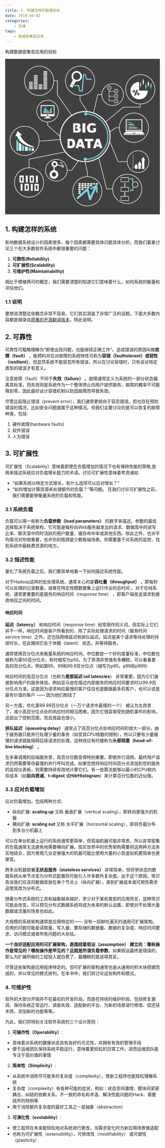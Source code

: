 ```yaml
---
title: 2. 构建怎样的数据系统
date: 2019-04-02
categories:
    - 存储
tags:
    - 数据密集型应用
---
```


构建数据密集型应用的目标

![big data](/images/db/db_start.jpg)

<!-- more -->

## 1. 构建怎样的系统
影响数据系统设计的因素很多，每个因素都需要具体问题具体分析。而我们着重讨论三个在大多数软件系统中都很重要的问题：
1. **可靠性(Reliability)**
2. **可扩展性(Scalability)**
3. **可维护性(Maintainability)**

相比于模棱两可的概念，我们需要清楚的知道它们意味着什么，如何系统的衡量和评估他们。

### 1.1 说明
要想说清楚这些概念非常不容易，它们其实涵盖了非常广泛的话题。下面大多数内容都是摘录自[原著的开源翻译版本](https://vonng.gitbooks.io/ddia-cn/content/)，特此说明。

## 2. 可靠性
可靠性可粗略理解为“即使出现问题，也能继续正确工作”。造成错误的原因叫做**故障（fault）** ，能预料并应对故障的系统特性可称为**容错（faulttolerant）**或**韧性（resilient）**。但显然系统不能容忍所有错误，所以在讨论容错时，只有谈论特定类型的错误才有意义。

注意故障（fault）不同于**失效（failure）** 。故障通常定义为系统的一部分状态偏离其标准，而失效则是系统作为一个整体停止向用户提供服务。故障的概率不可能降到零，因此最好设计容错机制以防因故障而导致失效。

尽管比起阻止错误（prevent error），我们通常更倾向于容忍错误。但也存在预防错误的情况，比如安全问题就属于这种情况。但我们主要讨论的是可以恢复的故障种类，包括:
1. 硬件故障(hardware faults)
2. 软件错误
3. 人为错误


## 3. 可扩展性
可扩展性（Scalability）意味着即使在负载增加的情况下也有保持性能的策略,是用来描述系统应对负载增长能力的术语。讨论可扩展性意味着考虑诸如
- “如果系统以特定方式增长，有什么选项可以应对增长？”
- “如何增加计算资源来处理额外的负载？”等问题。
在我们讨论可扩展性之前，我们需要能够衡量系统的负载和性能。

### 3.1 系统负载
负载可以用一些称为**负载参数（load parameters）** 的数字来描述。参数的最佳选择取决于系统架构，它可能是每秒向Web服务器发出的请求、数据库中的读写比率、聊天室中同时活跃的用户数量、缓存命中率或其他东西。除此之外，也许平均情况对你很重要，也许你的瓶颈是少数极端场景。你需要基于对系统的监控，找到系统中最耗费资源的地方。

### 3.2 描述性能
量化了系统负载之后，我们要简单地看一下如何描述系统性能。

对于Hadoop这样的批处理系统，通常关心的是**吞吐量（throughput）** ，即每秒可以处理的记录数量，或者在特定规模数据集上运行作业的总时间 。对于在线系统，通常更重要的是服务的响应时间（response time） ，即客户端发送请求到接收响应之间的时间。

#### **响应时间**
**延迟（latency）** 和响应时间（response time）经常用作同义词，但实际上它们并不一样。响应时间是客户所看到的，除了实际处理请求的时间（服务时间 service time）之外，还包括网络延迟和排队延迟。延迟是某个请求等待处理的持续时长，在此期间它处于休眠（latent） 状态，并等待服务。

通常使用百分位点来衡量系统的响应时间。中位数是一个好的度量标准，中位数也被称为第50百分位点，有时缩写为p50。为了弄清异常值有多糟糕，可以看看更高的百分位点，例如第95、99和99.9百分位点（缩写为p95，p99和p999）

响应时间的高百分位点（也称为**尾部延迟 tail latencies**） 非常重要，因为它们直接影响用户的服务体验。例如亚马逊在描述内部服务的响应时间要求时以99.9百分位点为准。这是因为请求响应最慢的客户往往也是数据最多的客户，也可以说是最有价值的客户 —— 因为他们掏钱了

另一方面，优化第99.99百分位点（一万个请求中最慢的一个） 被认为太昂贵了，减小高百分位点处的响应时间相当困难，因为它很容易受到随机事件的影响，这超出了控制范围，而且效益也很小。

**排队延迟（queueing delay）** 通常占了高百分位点处响应时间的很大一部分。由于服务器只能并行处理少量的事务（如受其CPU核数的限制），所以只要有少量缓慢的请求就能阻碍后续请求的处理，这种效应有时被称为**头部阻塞（head-of-line blocking）** 。

在多重调用的后端服务里，高百分位数变得特别重要。即使并行调用，最终用户请求仍然需要等待最慢的并行呼叫完成。如果您想将响应时间百分点添加到您的服务的监视仪表板，则需要持续有效地计算它们。有一些算法能够以最小的CPU和内存成本（如**前向衰减**，**t-digest** 或**HdrHistogram**）来计算百分位数的近似值。

### 3.3 应对负载增加
应对负载增加，包括两种方式:
- 纵向扩展: **scaling up** 又称 垂直扩展（vertical scaling），即转向更强大的机器
- 横向扩展: **scaling out** 又称 水平扩展（horizontal scaling），即将负载分布到多台小机器上

可以在单台机器上运行的系统通常更简单，但高端机器可能非常贵，所以非常密集的负载通常无法避免地需要横向扩展。现实世界中的优秀架构需要将这两种方法务实地结合，因为使用几台足够强大的机器可能比使用大量的小型虚拟机更简单也更便宜。

跨多台机器部署**无状态服务（stateless services）** 非常简单，但将带状态的数据系统从单节点变为分布式配置则可能引入许多额外复杂度。出于这个原因，常识告诉我们应该将数据库放在单个节点上（纵向扩展），直到扩展成本或可用性需求迫使其改为分布式。

​随着分布式系统的工具和抽象越来越好，至少对于某些类型的应用而言，这种常识可能会改变。可以预见分布式数据系统将成为未来的默认设置，即使对不处理大量数据或流量的场景也如此。

大规模的系统架构通常是应用特定的—— 没有一招鲜吃遍天的通用可扩展架构。应用的问题可能是读取量、写入量、要存储的数据量、数据的复杂度、响应时间要求、访问模式或者所有问题的大杂烩。

**一个良好适配应用的可扩展架构，是围绕着假设（assumption） 建立的：哪些操作是常见的？哪些操作是罕见的？这就是所谓负载参数**。如果假设最终是错误的，那么为扩展所做的工程投入就白费了，最糟糕的是适得其反。

尽管这些架构是应用程序特定的，但可扩展的架构通常也是从通用的积木块搭建而成的，并以常见的模式排列。在本书中，我们将讨论这些构件和模式。


### 4. 可维护性
软件的大部分开销并不在最初的开发阶段，而是在持续的维护阶段，包括修复漏洞、保持系统正常运行、调查失效、适配新的平台、为新的场景进行修改、偿还技术债、添加新的功能等等。

为此，我们将特别关注软件系统的三个设计原则：
1. **可操作性（Operability）**:
  - 意味着对系统的健康状态具有良好的可见性，并拥有有效的管理手段
  - 便于运维团队保持系统平稳运行，意味着更轻松的日常工作，进而运维团队能专注于高价值的事情
2. **简单性（Simplicity）**:
  - 从系统中消除尽可能多的复杂度（complexity），使新工程师也能轻松理解系统
  - 复杂度（complexity）有各种可能的症状，例如：状态空间激增、模块间紧密耦合、纠结的依赖关系、不一致的命名和术语、解决性能问题的Hack、需要绕开的特例等
  - 用于消除额外复杂度的最好工具之一是抽象（abstraction）
3. **可演化性（evolability）**:
  - 使工程师在未来能轻松地对系统进行更改，当需求变化时为新应用场景做适配
  - 也称为可扩展性（extensibility），可修改性（modifiability） 或可塑性（plasticity）
